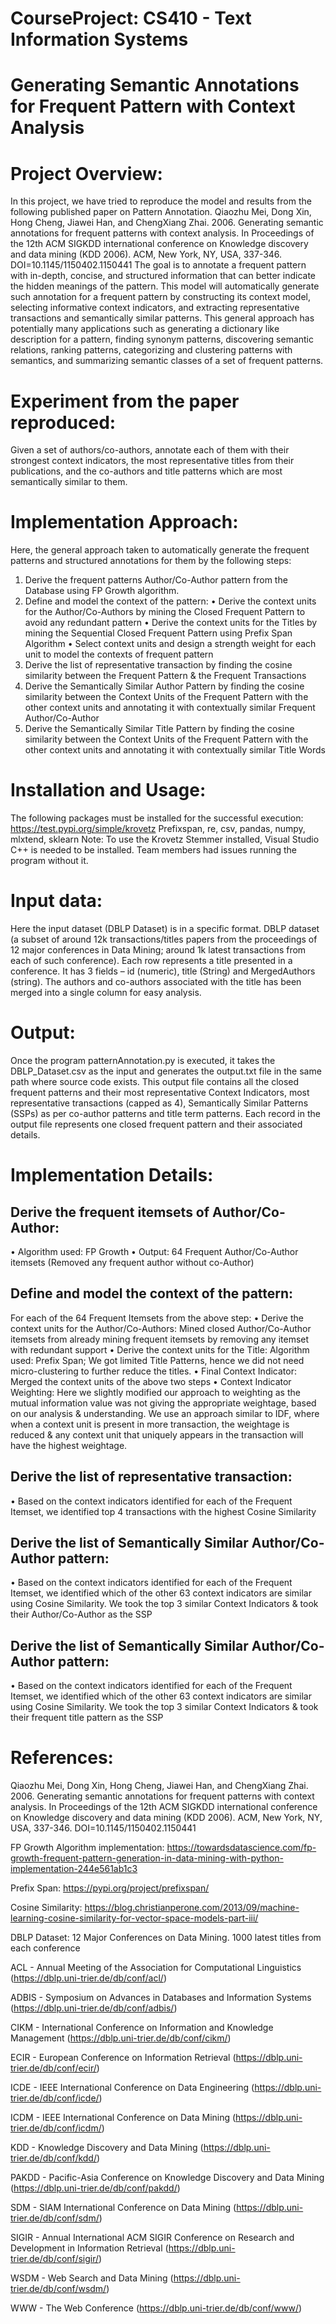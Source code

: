 # CourseProject: CS410 - Text Information Systems

# Generating Semantic Annotations for Frequent Pattern with Context Analysis

# Project Overview: 
In this project, we have tried to reproduce the model and results from the following published paper on Pattern Annotation.
Qiaozhu Mei, Dong Xin, Hong Cheng, Jiawei Han, and ChengXiang Zhai. 2006. Generating semantic annotations for frequent patterns with context analysis. In Proceedings of the 12th ACM SIGKDD international conference on Knowledge discovery and data mining (KDD 2006). ACM, New York, NY, USA, 337-346. DOI=10.1145/1150402.1150441
The goal is to annotate a frequent pattern with in-depth, concise, and structured information that can better indicate the hidden meanings of the pattern. This model will automatically generate such annotation for a frequent pattern by constructing its context model, selecting informative context indicators, and extracting representative transactions and semantically similar patterns. 
This general approach has potentially many applications such as generating a dictionary like description for a pattern, finding synonym patterns, discovering semantic relations, ranking patterns, categorizing and clustering patterns with semantics, and summarizing semantic classes of a set of frequent patterns.

# Experiment from the paper reproduced:
Given a set of authors/co-authors, annotate each of them with their strongest context indicators, the most representative titles from their publications, and the co-authors and title patterns which are most semantically similar to them. 

# Implementation Approach:
Here, the general approach taken to automatically generate the frequent patterns and structured annotations for them by the following steps: 
1. Derive the frequent patterns Author/Co-Author pattern from the Database using FP Growth algorithm. 
2. Define and model the context of the pattern:
•	Derive the context units for the Author/Co-Authors by mining the Closed Frequent Pattern to avoid any redundant pattern
•	Derive the context units for the Titles by mining the Sequential Closed Frequent Pattern using Prefix Span Algorithm
•	Select context units and design a strength weight for each unit to model the contexts of frequent pattern
3. Derive the list of representative transaction by finding the cosine similarity between the Frequent Pattern & the Frequent Transactions 
4. Derive the Semantically Similar Author Pattern by finding the cosine similarity between the Context Units of the Frequent Pattern with the other context units and annotating it with contextually similar Frequent Author/Co-Author
5. Derive the Semantically Similar Title Pattern by finding the cosine similarity between the Context Units of the Frequent Pattern with the other context units and annotating it with contextually similar Title Words

# Installation and Usage:
The following packages must be installed for the successful execution:
https://test.pypi.org/simple/krovetz
Prefixspan, re, csv, pandas, numpy, mlxtend, sklearn
Note: To use the Krovetz Stemmer installed, Visual Studio C++ is needed to be installed. Team members had issues running the program without it.

# Input data:
Here the input dataset (DBLP Dataset) is in a specific format. DBLP dataset (a subset of around 12k transactions/titles papers from the proceedings of 12 major conferences in Data Mining; around 1k latest transactions from each of such conference).
Each row represents a title presented in a conference. It has 3 fields – id (numeric), title (String) and MergedAuthors (string). The authors and co-authors associated with the title has been merged into a single column for easy analysis.
 
# Output:
Once the program patternAnnotation.py is executed, it takes the DBLP_Dataset.csv as the input and generates the output.txt file in the same path where source code exists. This output file contains all the closed frequent patterns and their most representative Context Indicators, most representative transactions (capped as 4), Semantically Similar Patterns (SSPs) as per co-author patterns and title term patterns. Each record in the output file represents one closed frequent pattern and their associated details.
 
# Implementation Details:
## Derive the frequent itemsets of Author/Co-Author: 
•	Algorithm used: FP Growth
•	Output: 64 Frequent Author/Co-Author itemsets (Removed any frequent author without co-Author)

## Define and model the context of the pattern:
For each of the 64 Frequent Itemsets from the	 above step:
•	Derive the context units for the Author/Co-Authors: Mined closed Author/Co-Author itemsets from already mining frequent itemsets by removing any itemset with redundant support
•	Derive the context units for the Title: Algorithm used: Prefix Span; We got limited Title Patterns, hence we did not need micro-clustering to further reduce the titles.
•	Final Context Indicator: Merged the context units of the above two steps
•	Context Indicator Weighting: Here we slightly modified our approach to weighting as the mutual information value was not giving the appropriate weightage, based on our analysis & understanding. We use an approach similar to IDF, where when a context unit is present in more transaction, the weightage is reduced & any context unit that uniquely appears in the transaction will have the highest weightage.
## Derive the list of representative transaction:
•	Based on the context indicators identified for each of the Frequent Itemset, we identified top 4 transactions with the highest Cosine Similarity
## Derive the list of Semantically Similar Author/Co-Author pattern:
•	Based on the context indicators identified for each of the Frequent Itemset, we identified which of the other 63 context indicators are similar using Cosine Similarity. We took the top 3 similar Context Indicators & took their Author/Co-Author as the SSP
## Derive the list of Semantically Similar Author/Co-Author pattern:
•	Based on the context indicators identified for each of the Frequent Itemset, we identified which of the other 63 context indicators are similar using Cosine Similarity. We took the top 3 similar Context Indicators & took their frequent title pattern as the SSP


# References:
Qiaozhu Mei, Dong Xin, Hong Cheng, Jiawei Han, and ChengXiang Zhai. 2006. Generating semantic annotations for frequent patterns with context analysis. In Proceedings of the 12th ACM SIGKDD international conference on Knowledge discovery and data mining (KDD 2006). ACM, New York, NY, USA, 337-346. DOI=10.1145/1150402.1150441

FP Growth Algorithm implementation: https://towardsdatascience.com/fp-growth-frequent-pattern-generation-in-data-mining-with-python-implementation-244e561ab1c3

Prefix Span: https://pypi.org/project/prefixspan/

Cosine Similarity: https://blog.christianperone.com/2013/09/machine-learning-cosine-similarity-for-vector-space-models-part-iii/

DBLP Dataset: 12 Major Conferences on Data Mining. 1000 latest titles from each conference

ACL - Annual Meeting of the Association for Computational Linguistics (https://dblp.uni-trier.de/db/conf/acl/)

ADBIS - Symposium on Advances in Databases and Information Systems (https://dblp.uni-trier.de/db/conf/adbis/)

CIKM - International Conference on Information and Knowledge Management (https://dblp.uni-trier.de/db/conf/cikm/)

ECIR - European Conference on Information Retrieval (https://dblp.uni-trier.de/db/conf/ecir/)

ICDE - IEEE International Conference on Data Engineering (https://dblp.uni-trier.de/db/conf/icde/)

ICDM - IEEE International Conference on Data Mining (https://dblp.uni-trier.de/db/conf/icdm/)

KDD - Knowledge Discovery and Data Mining (https://dblp.uni-trier.de/db/conf/kdd/)

PAKDD - Pacific-Asia Conference on Knowledge Discovery and Data Mining (https://dblp.uni-trier.de/db/conf/pakdd/)

SDM - SIAM International Conference on Data Mining (https://dblp.uni-trier.de/db/conf/sdm/)

SIGIR - Annual International ACM SIGIR Conference on Research and Development in Information Retrieval (https://dblp.uni-trier.de/db/conf/sigir/)

WSDM - Web Search and Data Mining (https://dblp.uni-trier.de/db/conf/wsdm/)

WWW - The Web Conference (https://dblp.uni-trier.de/db/conf/www/)

